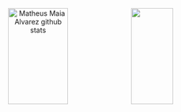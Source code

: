 <div align="center">  
  <img width="49%" height="195px" src="https://github-readme-stats.vercel.app/api?username=Natanr21&show_icons=true&count_private=true&hide_border=true&title_color=00bfbf&icon_color=00bfbf&text_color=c9d1d9&bg_color=0d1117" alt="Matheus Maia Alvarez github stats" /> 
  <img width="41%" height="195px" src="https://github-readme-stats.vercel.app/api/top-langs/?username=Natanr21&layout=compact&hide_border=true&title_color=00bfbf&text_color=00bfbf&bg_color=0d1117" />
</div>
